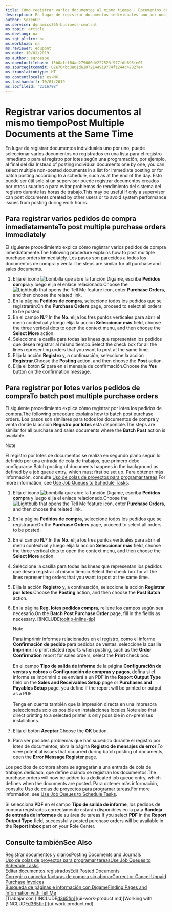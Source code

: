 ```yaml
---
title: Cómo registrar varios documentos al mismo tiempo | Documentos de Microsoft
description: En lugar de registrar documentos individuales uno por uno, puede seleccionar varios documentos no registrados en una lista para el registro por lotes, ya sea para registro inmediato o programada para, por ejemplo, al final del día.
author: SorenGP
ms.service: dynamics365-business-central
ms.topic: article
ms.devlang: na
ms.tgt_pltfrm: na
ms.workload: na
ms.reviewer: edupont
ms.date: 10/01/2019
ms.author: sgroespe
ms.openlocfilehash: 15b0afcf04ad279000de227523f977fdb695fe01
ms.sourcegitcommit: 02e704bc3e01d62072144919774f1244c42827e4
ms.translationtype: HT
ms.contentlocale: es-MX
ms.lasthandoff: 10/01/2019
ms.locfileid: "2316798"
---
```

# <a name="post-multiple-documents-at-the-same-time"></a><span data-ttu-id="d5efd-103">Registrar varios documentos al mismo tiempo</span><span class="sxs-lookup"><span data-stu-id="d5efd-103">Post Multiple Documents at the Same Time</span></span>
<span data-ttu-id="d5efd-104">En lugar de registrar documentos individuales uno por uno, puede seleccionar varios documentos no registrados en una lista para el registro inmediato o para el registro por lotes según una programación, por ejemplo, al final del día.</span><span class="sxs-lookup"><span data-stu-id="d5efd-104">Instead of posting individual documents one by one, you can select multiple non-posted documents in a list for immediate posting or for batch posting according to a schedule, such as at the end of the day.</span></span> <span data-ttu-id="d5efd-105">Esto puede ser útil solo si un supervisor puede registrar documentos creados por otros usuarios o para evitar problemas de rendimiento del sistema del registro durante las horas de trabajo.</span><span class="sxs-lookup"><span data-stu-id="d5efd-105">This may be useful if only a supervisor can post documents created by other users or to avoid system performance issues from posting during work hours.</span></span>

## <a name="to-post-multiple-purchase-orders-immediately"></a><span data-ttu-id="d5efd-106">Para registrar varios pedidos de compra inmediatamente</span><span class="sxs-lookup"><span data-stu-id="d5efd-106">To post multiple purchase orders immediately</span></span>
<span data-ttu-id="d5efd-107">El siguiente procedimiento explica cómo registrar varios pedidos de compra inmediatamente.</span><span class="sxs-lookup"><span data-stu-id="d5efd-107">The following procedure explains how to post multiple purchase orders immediately.</span></span> <span data-ttu-id="d5efd-108">Los pasos son parecidos a todos los documentos de compra y venta.</span><span class="sxs-lookup"><span data-stu-id="d5efd-108">The steps are similar for all purchase and sales documents.</span></span>

1. <span data-ttu-id="d5efd-109">Elija el icono ![bombilla que abre la función Dígame](media/ui-search/search_small.png "Dígame que desea hacer"), escriba **Pedidos compra** y luego elija el enlace relacionado.</span><span class="sxs-lookup"><span data-stu-id="d5efd-109">Choose the ![Lightbulb that opens the Tell Me feature](media/ui-search/search_small.png "Tell me what you want to do") icon, enter **Purchase Orders**, and then choose the related link.</span></span>
2. <span data-ttu-id="d5efd-110">En la página **Pedidos de compra**, seleccione todos los pedidos que se registrarán:</span><span class="sxs-lookup"><span data-stu-id="d5efd-110">On the **Purchase Orders** page, proceed to select all orders to be posted:</span></span>
3. <span data-ttu-id="d5efd-111">En el campo **N.º**,</span><span class="sxs-lookup"><span data-stu-id="d5efd-111">In the **No.**</span></span> <span data-ttu-id="d5efd-112">elija los tres puntos verticales para abrir el menú contextual y luego elija la acción **Seleccionar más**.</span><span class="sxs-lookup"><span data-stu-id="d5efd-112">field, choose the three vertical dots to open the context menu, and then choose the **Select More** action.</span></span>
4. <span data-ttu-id="d5efd-113">Seleccione la casilla para todas las líneas que representan los pedidos que desea registrar al mismo tiempo.</span><span class="sxs-lookup"><span data-stu-id="d5efd-113">Select the check box for all the lines representing orders that you want to post at the same time.</span></span>
5. <span data-ttu-id="d5efd-114">Elija la acción **Registro** y, a continuación, seleccione la acción **Registrar**.</span><span class="sxs-lookup"><span data-stu-id="d5efd-114">Choose the **Posting** action, and then choose the **Post** action.</span></span>
6. <span data-ttu-id="d5efd-115">Elija el botón **Sí** para en el mensaje de confirmación.</span><span class="sxs-lookup"><span data-stu-id="d5efd-115">Choose the **Yes** button on the confirmation message.</span></span>

## <a name="to-batch-post-multiple-purchase-orders"></a><span data-ttu-id="d5efd-116">Para registrar por lotes varios pedidos de compra</span><span class="sxs-lookup"><span data-stu-id="d5efd-116">To batch post multiple purchase orders</span></span>
<span data-ttu-id="d5efd-117">El siguiente procedimiento explica cómo registrar por lotes los pedidos de compra.</span><span class="sxs-lookup"><span data-stu-id="d5efd-117">The following procedure explains how to batch post purchase orders.</span></span> <span data-ttu-id="d5efd-118">Los pasos son similares para todos los documentos de compra y venta donde la acción **Registro por lotes** está disponible.</span><span class="sxs-lookup"><span data-stu-id="d5efd-118">The steps are similar for all purchase and sales documents where the **Batch Post** action is available.</span></span>

> [!NOTE]
> <span data-ttu-id="d5efd-119">El registro por lotes de documentos se realiza en segundo plano según lo definido por una entrada de cola de trabajos, que primero debe configurarse.</span><span class="sxs-lookup"><span data-stu-id="d5efd-119">Batch posting of documents happens in the background as defined by a job queue entry, which must first be set up.</span></span> <span data-ttu-id="d5efd-120">Para obtener más información, consulte [Uso de colas de proyectos para programar tareas](admin-job-queues-schedule-tasks.md).</span><span class="sxs-lookup"><span data-stu-id="d5efd-120">For more information, see [Use Job Queues to Schedule Tasks](admin-job-queues-schedule-tasks.md).</span></span>

1. <span data-ttu-id="d5efd-121">Elija el icono ![bombilla que abre la función Dígame](media/ui-search/search_small.png "Dígame que desea hacer"), escriba **Pedidos compra** y luego elija el enlace relacionado.</span><span class="sxs-lookup"><span data-stu-id="d5efd-121">Choose the ![Lightbulb that opens the Tell Me feature](media/ui-search/search_small.png "Tell me what you want to do") icon, enter **Purchase Orders**, and then choose the related link.</span></span>  
2. <span data-ttu-id="d5efd-122">En la página **Pedidos de compra**, seleccione todos los pedidos que se registrarán:</span><span class="sxs-lookup"><span data-stu-id="d5efd-122">On the **Purchase Orders** page, proceed to select all orders to be posted:</span></span>
3. <span data-ttu-id="d5efd-123">En el campo **N.º**,</span><span class="sxs-lookup"><span data-stu-id="d5efd-123">In the **No.**</span></span> <span data-ttu-id="d5efd-124">elija los tres puntos verticales para abrir el menú contextual y luego elija la acción **Seleccionar más**.</span><span class="sxs-lookup"><span data-stu-id="d5efd-124">field, choose the three vertical dots to open the context menu, and then choose the **Select More** action.</span></span>
4. <span data-ttu-id="d5efd-125">Seleccione la casilla para todas las líneas que representan los pedidos que desea registrar al mismo tiempo.</span><span class="sxs-lookup"><span data-stu-id="d5efd-125">Select the check box for all the lines representing orders that you want to post at the same time.</span></span>
5. <span data-ttu-id="d5efd-126">Elija la acción **Registro** y, a continuación, seleccione la acción **Registrar por lotes**.</span><span class="sxs-lookup"><span data-stu-id="d5efd-126">Choose the **Posting** action, and then choose the **Post Batch** action.</span></span>
6. <span data-ttu-id="d5efd-127">En la página **Reg. lotes pedidos compra**, rellene los campos según sea necesario.</span><span class="sxs-lookup"><span data-stu-id="d5efd-127">On the **Batch Post Purchase Order** page, fill in the fields as necessary.</span></span> [!INCLUDE[tooltip-inline-tip](includes/tooltip-inline-tip_md.md)]

    > [!NOTE]
    > <span data-ttu-id="d5efd-128">Para imprimir informes relacionados en el registro, como el informe **Confirmación de pedido** para pedidos de ventas, seleccione la casilla **Imprimir**.</span><span class="sxs-lookup"><span data-stu-id="d5efd-128">To print related reports when posting, such as the **Order Confirmation** report for sales orders, select the **Print** check box.</span></span><br /><br /> <span data-ttu-id="d5efd-129">En el campo **Tipo de salida de informe** de la página **Configuración de ventas y cobros** o **Configuración de compras y pagos**, defina si el informe se imprimirá o se enviará a un PDF.</span><span class="sxs-lookup"><span data-stu-id="d5efd-129">In the **Report Output Type** field on the **Sales and Receivables Setup** page or **Purchases and Payables Setup** page, you define if the report will be printed or output as a PDF.</span></span><br /><br /> <span data-ttu-id="d5efd-130">Tenga en cuenta también que la impresión directa en una impresora seleccionada solo es posible en instalaciones locales.</span><span class="sxs-lookup"><span data-stu-id="d5efd-130">Note also that direct printing to a selected printer is only possible in on-premises installations.</span></span>

7. <span data-ttu-id="d5efd-131">Elija el botón **Aceptar**.</span><span class="sxs-lookup"><span data-stu-id="d5efd-131">Choose the **OK** button.</span></span>
8. <span data-ttu-id="d5efd-132">Para ver posibles problemas que han sucedido durante el registro por lotes de documentos, abra la página **Registro de mensajes de error**.</span><span class="sxs-lookup"><span data-stu-id="d5efd-132">To view potential issues that occurred during batch posting of documents, open the **Error Message Register** page.</span></span>

<span data-ttu-id="d5efd-133">Los pedidos de compra ahora se agregarán a una entrada de cola de trabajos dedicada, que define cuándo se registran los documentos.</span><span class="sxs-lookup"><span data-stu-id="d5efd-133">The purchase orders will now be added to a dedicated job queue entry, which defines when the documents are posted.</span></span> <span data-ttu-id="d5efd-134">Para obtener más información, consulte [Uso de colas de proyectos para programar tareas](admin-job-queues-schedule-tasks.md).</span><span class="sxs-lookup"><span data-stu-id="d5efd-134">For more information, see [Use Job Queues to Schedule Tasks](admin-job-queues-schedule-tasks.md).</span></span>

<span data-ttu-id="d5efd-135">Si selecciona **PDF** en el campo **Tipo de salida de informe**, los pedidos de compra registrados correctamente estarán disponibles en la pata **Bandeja de entrada de informes** de su área de tareas.</span><span class="sxs-lookup"><span data-stu-id="d5efd-135">If you select **PDF** in the **Report Output Type** field, successfully posted purchase orders will be available in the **Report Inbox** part on your Role Center.</span></span>

## <a name="see-also"></a><span data-ttu-id="d5efd-136">Consulte también</span><span class="sxs-lookup"><span data-stu-id="d5efd-136">See Also</span></span>
[<span data-ttu-id="d5efd-137">Registrar documentos y diarios</span><span class="sxs-lookup"><span data-stu-id="d5efd-137">Posting Documents and Journals</span></span>](ui-post-documents-journals.md)  
[<span data-ttu-id="d5efd-138">Uso de colas de proyectos para programar tareas</span><span class="sxs-lookup"><span data-stu-id="d5efd-138">Use Job Queues to Schedule Tasks</span></span>](admin-job-queues-schedule-tasks.md)  
[<span data-ttu-id="d5efd-139">Editar documentos registrados</span><span class="sxs-lookup"><span data-stu-id="d5efd-139">Edit Posted Documents</span></span>](across-edit-posted-document.md)  
[<span data-ttu-id="d5efd-140">Corregir o cancelar facturas de compra sin abonar</span><span class="sxs-lookup"><span data-stu-id="d5efd-140">Correct or Cancel Unpaid Purchase Invoices</span></span>](purchasing-how-correct-cancel-unpaid-purchase-invoices.md)  
[<span data-ttu-id="d5efd-141">Búsqueda de páginas e información con Dígame</span><span class="sxs-lookup"><span data-stu-id="d5efd-141">Finding Pages and Information with Tell Me</span></span>](ui-search.md)  
<span data-ttu-id="d5efd-142">[Trabajar con [!INCLUDE[d365fin](includes/d365fin_md.md)]](ui-work-product.md)</span><span class="sxs-lookup"><span data-stu-id="d5efd-142">[Working with [!INCLUDE[d365fin](includes/d365fin_md.md)]](ui-work-product.md)</span></span>
